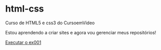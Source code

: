 # html-css
 Curso de HTML5 e css3 do CursoemVideo

Estou aprendendo a criar sites e agora vou gerenciar meus repositórios!

<a href="https://wesleyfeduardo.github.io/html-css/exercicios/ex001/index.html">Executar o ex001</a>
